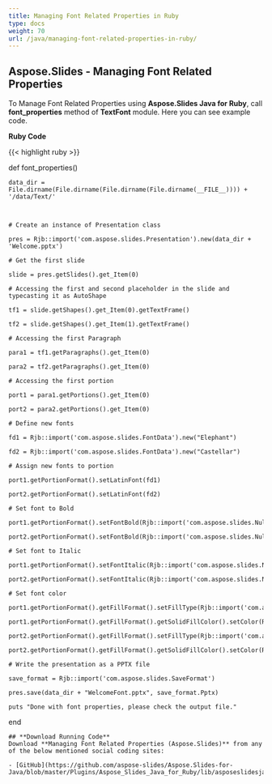 ```yaml
---
title: Managing Font Related Properties in Ruby
type: docs
weight: 70
url: /java/managing-font-related-properties-in-ruby/
---
```


## **Aspose.Slides - Managing Font Related Properties**
To Manage Font Related Properties using **Aspose.Slides Java for Ruby**, call **font_properties** method of **TextFont** module. Here you can see example code.

**Ruby Code**

{{< highlight ruby >}}

 def font_properties()

    data_dir = File.dirname(File.dirname(File.dirname(File.dirname(__FILE__)))) + '/data/Text/'



    # Create an instance of Presentation class

    pres = Rjb::import('com.aspose.slides.Presentation').new(data_dir + 'Welcome.pptx')

    # Get the first slide

    slide = pres.getSlides().get_Item(0)

    # Accessing the first and second placeholder in the slide and typecasting it as AutoShape

    tf1 = slide.getShapes().get_Item(0).getTextFrame()

    tf2 = slide.getShapes().get_Item(1).getTextFrame()

    # Accessing the first Paragraph

    para1 = tf1.getParagraphs().get_Item(0)

    para2 = tf2.getParagraphs().get_Item(0)

    # Accessing the first portion

    port1 = para1.getPortions().get_Item(0)

    port2 = para2.getPortions().get_Item(0)

    # Define new fonts

    fd1 = Rjb::import('com.aspose.slides.FontData').new("Elephant")

    fd2 = Rjb::import('com.aspose.slides.FontData').new("Castellar")

    # Assign new fonts to portion

    port1.getPortionFormat().setLatinFont(fd1)

    port2.getPortionFormat().setLatinFont(fd2)

    # Set font to Bold

    port1.getPortionFormat().setFontBold(Rjb::import('com.aspose.slides.NullableBool').True)

    port2.getPortionFormat().setFontBold(Rjb::import('com.aspose.slides.NullableBool').True)

    # Set font to Italic

    port1.getPortionFormat().setFontItalic(Rjb::import('com.aspose.slides.NullableBool').True)

    port2.getPortionFormat().setFontItalic(Rjb::import('com.aspose.slides.NullableBool').True)

    # Set font color

    port1.getPortionFormat().getFillFormat().setFillType(Rjb::import('com.aspose.slides.FillType').Solid)

    port1.getPortionFormat().getFillFormat().getSolidFillColor().setColor(Rjb::import('java.awt.Color').BLUE)

    port2.getPortionFormat().getFillFormat().setFillType(Rjb::import('com.aspose.slides.FillType').Solid)

    port2.getPortionFormat().getFillFormat().getSolidFillColor().setColor(Rjb::import('java.awt.Color').GREEN)

    # Write the presentation as a PPTX file 

    save_format = Rjb::import('com.aspose.slides.SaveFormat')

    pres.save(data_dir + "WelcomeFont.pptx", save_format.Pptx)

    puts "Done with font properties, please check the output file."

end

```
## **Download Running Code**
Download **Managing Font Related Properties (Aspose.Slides)** from any of the below mentioned social coding sites:

- [GitHub](https://github.com/aspose-slides/Aspose.Slides-for-Java/blob/master/Plugins/Aspose_Slides_Java_for_Ruby/lib/asposeslidesjava/Text/textfont.rb)

